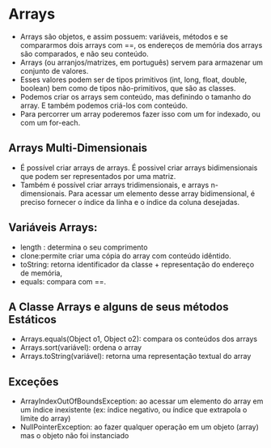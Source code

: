 # Arrays

- Arrays são objetos, e assim possuem: variáveis, métodos e se compararmos dois arrays com ==, os endereços de memória dos arrays são comparados, e não seu conteúdo.
- Arrays (ou arranjos/matrizes, em português) servem para armazenar um conjunto de valores. 
- Esses valores podem ser de tipos primitivos (int, long, float, double, boolean) bem como de tipos não-primitivos, que são as classes.
- Podemos criar os arrays sem conteúdo, mas definindo o tamanho do array. E também podemos criá-los com conteúdo.
- Para percorrer um array poderemos fazer isso com um for indexado, ou com um for-each.

## Arrays Multi-Dimensionais

- É possível criar arrays de arrays. É possivel criar arrays bidimensionais que podem ser representados por uma matriz.
- Também é possível criar arrays tridimensionais, e arrays n-dimensionais.
Para acessar um elemento desse array bidimensional, é preciso fornecer o índice da linha e o índice da coluna desejadas.

## Variáveis Arrays:
- length : determina o seu comprimento
- clone:permite criar uma cópia do array com conteúdo idêntido.
- toString: retorna identificador da classe + representação do endereço de memória, 
- equals: compara com ==.

## A Classe Arrays e alguns de seus métodos Estáticos

- Arrays.equals(Object o1, Object o2): compara os conteúdos dos arrays
- Arrays.sort(variável): ordena o array
- Arrays.toString(variável): retorna uma representação textual do array

## Exceções

- ArrayIndexOutOfBoundsException: ao acessar um elemento do array em um índice inexistente (ex: índice negativo, ou índice que extrapola o limite do array)
- NullPointerException: ao fazer qualquer operação em um objeto (array) mas o objeto não foi instanciado
